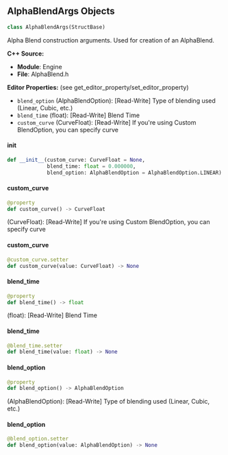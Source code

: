 ## AlphaBlendArgs Objects

```python
class AlphaBlendArgs(StructBase)
```

Alpha Blend construction arguments. Used for creation of an AlphaBlend.

**C++ Source:**

- **Module**: Engine
- **File**: AlphaBlend.h

**Editor Properties:** (see get_editor_property/set_editor_property)

- ``blend_option`` (AlphaBlendOption):  [Read-Write] Type of blending used (Linear, Cubic, etc.)
- ``blend_time`` (float):  [Read-Write] Blend Time
- ``custom_curve`` (CurveFloat):  [Read-Write] If you're using Custom BlendOption, you can specify curve

<a id="unreal.AlphaBlendArgs.__init__"></a>

#### __init__

```python
def __init__(custom_curve: CurveFloat = None,
             blend_time: float = 0.000000,
             blend_option: AlphaBlendOption = AlphaBlendOption.LINEAR) -> None
```

<a id="unreal.AlphaBlendArgs.custom_curve"></a>

#### custom_curve

```python
@property
def custom_curve() -> CurveFloat
```

(CurveFloat):  [Read-Write] If you're using Custom BlendOption, you can specify curve

<a id="unreal.AlphaBlendArgs.custom_curve"></a>

#### custom_curve

```python
@custom_curve.setter
def custom_curve(value: CurveFloat) -> None
```

<a id="unreal.AlphaBlendArgs.blend_time"></a>

#### blend_time

```python
@property
def blend_time() -> float
```

(float):  [Read-Write] Blend Time

<a id="unreal.AlphaBlendArgs.blend_time"></a>

#### blend_time

```python
@blend_time.setter
def blend_time(value: float) -> None
```

<a id="unreal.AlphaBlendArgs.blend_option"></a>

#### blend_option

```python
@property
def blend_option() -> AlphaBlendOption
```

(AlphaBlendOption):  [Read-Write] Type of blending used (Linear, Cubic, etc.)

<a id="unreal.AlphaBlendArgs.blend_option"></a>

#### blend_option

```python
@blend_option.setter
def blend_option(value: AlphaBlendOption) -> None
```

<a id="unreal.BlendSampleData"></a>